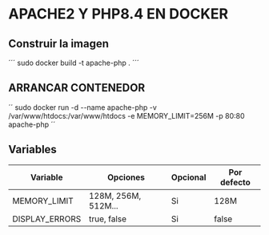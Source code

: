 # APACHE2 Y PHP8.4 EN DOCKER
## Construir la imagen
´´´
sudo docker build -t apache-php .
´´´
## ARRANCAR CONTENEDOR
´´
sudo docker run -d --name apache-php -v /var/www/htdocs:/var/www/htdocs -e MEMORY_LIMIT=256M -p 80:80 apache-php 
´´
## Variables
| Variable | Opciones | Opcional | Por defecto |
|-|-|-|-|
| MEMORY_LIMIT | 128M, 256M, 512M... | Si |128M|
| DISPLAY_ERRORS| true, false | Si | false |
